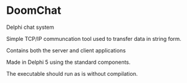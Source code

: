 # DoomChat
Delphi chat system

Simple TCP/IP communcation tool used to transfer data in string form.

Contains both the server and client applications

Made in Delphi 5 using the standard components.

The executable should run as is without compilation.
